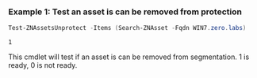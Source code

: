 ### Example 1: Test an asset is can be removed from protection
```powershell
Test-ZNAssetsUnprotect -Items (Search-ZNAsset -Fqdn WIN7.zero.labs)
```

```output
1
```

This cmdlet will test if an asset is can be removed from segmentation. 1 is ready, 0 is not ready.

